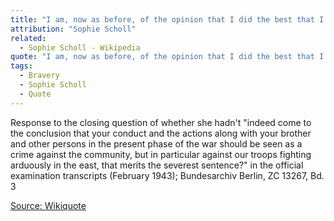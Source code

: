 ```yaml
---
title: "I am, now as before, of the opinion that I did the best that I could do for my nation."
attribution: "Sophie Scholl"
related:
  - Sophie Scholl - Wikipedia
quote: "I am, now as before, of the opinion that I did the best that I could do for my nation. I therefore do not regret my conduct and will bear the consequences that result from my conduct."
tags:
  - Bravery
  - Sophie Scholl
  - Quote
---
```

Response to the closing question of whether she hadn't "indeed come to the conclusion that your conduct and the actions along with your brother and other persons in the present phase of the war should be seen as a crime against the community, but in particular against our troops fighting arduously in the east, that merits the severest sentence?" in the official examination transcripts (February 1943); Bundesarchiv Berlin, ZC 13267, Bd. 3

[Source: Wikiquote](https://en.wikiquote.org/wiki/Sophie_Scholl)